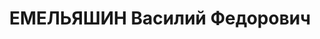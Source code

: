 ---
title: ЕМЕЛЬЯШИН Василий Федорович
description: 'Род. в 1882, Орловская губ., русский, из крестьян, обр.: народное училище,
  член ВКП(б) в 1920—1936. Проживал: г. Красноярск. В 20—30-е гг. работал в органах
  милиции, затем начальник краевой конторы «Сельхозснабжения» (в прошлом тасеевский
  партизан, командир 3-го батальона Северо-Канского фронта, член военсовета.)

  Арестован 16.09.1936. Обв. по ст.17—58—8, 58—11 УК РСФСР. Приговор: 24.04.1937 –
  10 лет тюремного заключения и 5 лет лишения политических прав с конфискацией личного
  имущества. содержался в Красноярской тюрьме.

  Реабилитирован ВК ВС СССР 25.07.1957'
---